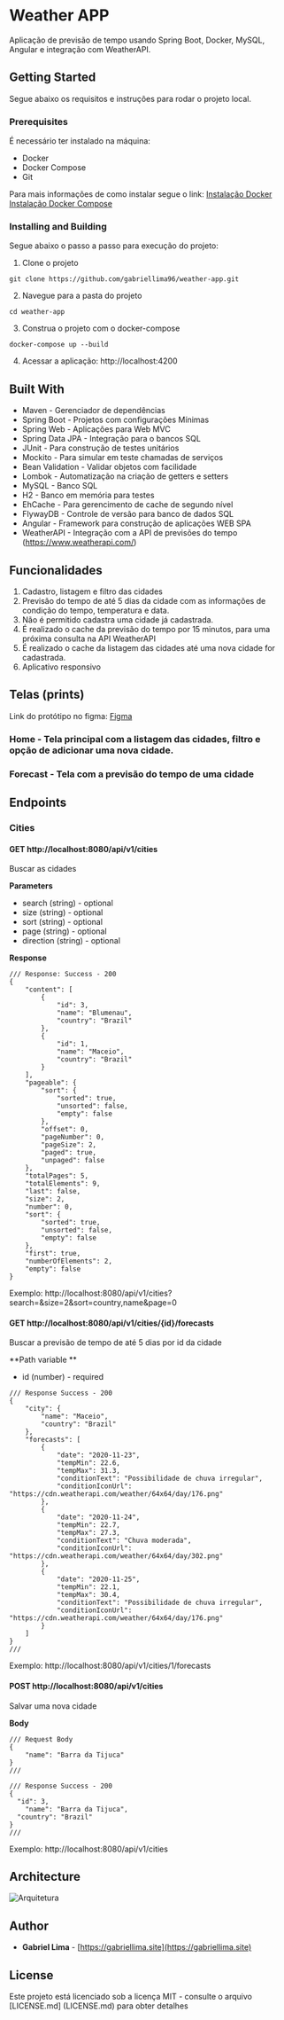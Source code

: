 # Weather APP

Aplicação de previsão de tempo usando Spring Boot, Docker, MySQL, Angular e integração com WeatherAPI.

## Getting Started

Segue abaixo os requisitos e instruções para rodar o projeto local.

### Prerequisites

É necessário ter instalado na máquina:
- Docker 
- Docker Compose
- Git

Para mais informações de como instalar segue o link:
[Instalação Docker](https://docs.docker.com/get-docker/)
[Instalação Docker Compose](https://docs.docker.com/compose/)

### Installing and Building

Segue abaixo o passo a passo para execução do projeto:

1. Clone o projeto

```
git clone https://github.com/gabriellima96/weather-app.git
```

2. Navegue para a pasta do projeto

```
cd weather-app
```

3. Construa o projeto com o docker-compose
```
docker-compose up --build
```

4. Acessar a aplicação: http://localhost:4200

## Built With

* Maven - Gerenciador de dependências
* Spring Boot - Projetos com configurações Mínimas
* Spring Web - Aplicações para Web MVC
* Spring Data JPA - Integração para o bancos SQL
* JUnit - Para construção de testes unitários
* Mockito - Para simular em teste chamadas de serviços
* Bean Validation - Validar objetos com facilidade
* Lombok - Automatização na criação de getters e setters
* MySQL - Banco SQL
* H2 - Banco em memória para testes
* EhCache - Para gerencimento de cache de segundo nível
* FlywayDB - Controle de versão para banco de dados SQL
* Angular - Framework para construção de aplicações WEB SPA
* WeatherAPI - Integração com a API de previsões do tempo (https://www.weatherapi.com/)

## Funcionalidades

1. Cadastro, listagem e filtro das cidades
2. Previsão do tempo de até 5 dias da cidade com as informações de condição do tempo, temperatura e data.
3. Não é permitido cadastra uma cidade já cadastrada.
5. É realizado o cache da previsão do tempo por 15 minutos, para uma próxima consulta na API WeatherAPI
6. É realizado o cache da listagem das cidades até uma nova cidade for cadastrada.
7. Aplicativo responsivo

## Telas (prints)

Link do protótipo no figma: [Figma](https://www.figma.com/file/oZd1QXrTK0mkDvEjx5BfcA/Aplicativo-de-tempo?node-id=0%3A1)

### Home - Tela principal com a listagem das cidades, filtro e opção de adicionar uma nova cidade.

### Forecast - Tela com a previsão do tempo de uma cidade


## Endpoints

### Cities

#### GET http://localhost:8080/api/v1/cities
Buscar as cidades

**Parameters**
- search (string) - optional 
- size (string) - optional
- sort (string) - optional
- page (string) - optional
- direction (string) - optional

**Response**

``` 
/// Response: Success - 200
{
    "content": [
        {
            "id": 3,
            "name": "Blumenau",
            "country": "Brazil"
        },
        {
            "id": 1,
            "name": "Maceio",
            "country": "Brazil"
        }
    ],
    "pageable": {
        "sort": {
            "sorted": true,
            "unsorted": false,
            "empty": false
        },
        "offset": 0,
        "pageNumber": 0,
        "pageSize": 2,
        "paged": true,
        "unpaged": false
    },
    "totalPages": 5,
    "totalElements": 9,
    "last": false,
    "size": 2,
    "number": 0,
    "sort": {
        "sorted": true,
        "unsorted": false,
        "empty": false
    },
    "first": true,
    "numberOfElements": 2,
    "empty": false
}
```
Exemplo:
http://localhost:8080/api/v1/cities?search=&size=2&sort=country,name&page=0

#### GET http://localhost:8080/api/v1/cities/{id}/forecasts
Buscar a previsão de tempo de até 5 dias por id da cidade

**Path variable **
- id (number) - required
```
/// Response Success - 200
{
    "city": {
        "name": "Maceio",
        "country": "Brazil"
    },
    "forecasts": [
        {
            "date": "2020-11-23",
            "tempMin": 22.6,
            "tempMax": 31.3,
            "conditionText": "Possibilidade de chuva irregular",
            "conditionIconUrl": "https://cdn.weatherapi.com/weather/64x64/day/176.png"
        },
        {
            "date": "2020-11-24",
            "tempMin": 22.7,
            "tempMax": 27.3,
            "conditionText": "Chuva moderada",
            "conditionIconUrl": "https://cdn.weatherapi.com/weather/64x64/day/302.png"
        },
        {
            "date": "2020-11-25",
            "tempMin": 22.1,
            "tempMax": 30.4,
            "conditionText": "Possibilidade de chuva irregular",
            "conditionIconUrl": "https://cdn.weatherapi.com/weather/64x64/day/176.png"
        }
    ]
}
///
```
Exemplo:
http://localhost:8080/api/v1/cities/1/forecasts

#### POST http://localhost:8080/api/v1/cities
Salvar uma nova cidade

**Body**
```
/// Request Body
{
	"name": "Barra da Tijuca"
}
///
```

```
/// Response Success - 200
{
  "id": 3,
	"name": "Barra da Tijuca",
  "country": "Brazil"
}
///
```
Exemplo:
http://localhost:8080/api/v1/cities

## Architecture

![Arquitetura](blob/main/architecture.png)

## Author

* **Gabriel Lima** - [https://gabriellima.site](https://gabriellima.site)

## License

Este projeto está licenciado sob a licença MIT - consulte o arquivo [LICENSE.md] (LICENSE.md) para obter detalhes
